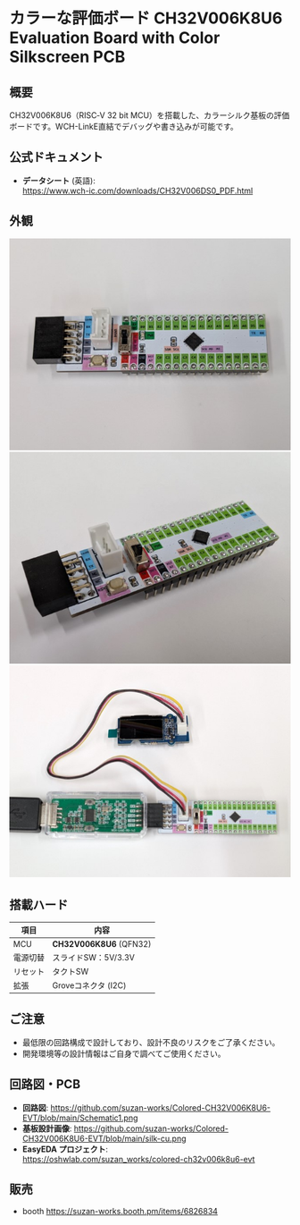 # カラーな評価ボード CH32V006K8U6 Evaluation Board with Color Silkscreen PCB

## 概要
CH32V006K8U6（RISC‑V 32 bit MCU）を搭載した、カラーシルク基板の評価ボードです。WCH-LinkE直結でデバッグや書き込みが可能です。

## 公式ドキュメント
- **データシート** (英語):  
  <https://www.wch-ic.com/downloads/CH32V006DS0_PDF.html>

## 外観
![外観1](https://github.com/suzan-works/Colored-CH32V006K8U6-EVT/blob/main/image1.jpg)  
![外観2](https://github.com/suzan-works/Colored-CH32V006K8U6-EVT/blob/main/image2.jpg)
![使用例](https://github.com/suzan-works/Colored-CH32V006K8U6-EVT/blob/main/usage1.jpg)

## 搭載ハード
| 項目 | 内容 |
| --- | --- |
| MCU | **CH32V006K8U6** (QFN32) |
| 電源切替 | スライドSW：5V/3.3V |
| リセット | タクトSW |
| 拡張 | Groveコネクタ (I2C) |

## ご注意
- 最低限の回路構成で設計しており、設計不良のリスクをご了承ください。
- 開発環境等の設計情報はご自身で調べてご使用ください。

## 回路図・PCB
- **回路図**:
  <https://github.com/suzan-works/Colored-CH32V006K8U6-EVT/blob/main/Schematic1.png>  
- **基板設計画像**:
  <https://github.com/suzan-works/Colored-CH32V006K8U6-EVT/blob/main/silk-cu.png>  
- **EasyEDA プロジェクト**:  
  <https://oshwlab.com/suzan_works/colored-ch32v006k8u6-evt>

## 販売
- booth
  <https://suzan-works.booth.pm/items/6826834>
